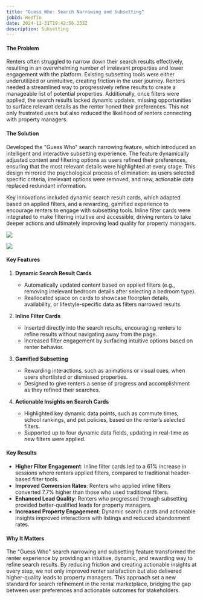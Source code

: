 ```yaml
---
title: "Guess Who: Search Narrowing and Subsetting"
jobId: Redfin
date: 2024-12-31T19:42:56.233Z
description: Subsetting
---
```

#### The Problem

Renters often struggled to narrow down their search results effectively, resulting in an overwhelming number of irrelevant properties and lower engagement with the platform. Existing subsetting tools were either underutilized or unintuitive, creating friction in the user journey. Renters needed a streamlined way to progressively refine results to create a manageable list of potential properties. Additionally, once filters were applied, the search results lacked dynamic updates, missing opportunities to surface relevant details as the renter honed their preferences. This not only frustrated users but also reduced the likelihood of renters connecting with property managers.

#### The Solution

Developed the "Guess Who" search narrowing feature, which introduced an intelligent and interactive subsetting experience. The feature dynamically adjusted content and filtering options as users refined their preferences, ensuring that the most relevant details were highlighted at every stage. This design mirrored the psychological process of elimination: as users selected specific criteria, irrelevant options were removed, and new, actionable data replaced redundant information.

Key innovations included dynamic search result cards, which adapted based on applied filters, and a rewarding, gamified experience to encourage renters to engage with subsetting tools. Inline filter cards were integrated to make filtering intuitive and accessible, driving renters to take deeper actions and ultimately improving lead quality for property managers.

![](/images/uploads/screenshot-2024-12-31-at-2.35.53 pm.png)

![](/images/uploads/screenshot-2024-12-31-at-2.35.59 pm.png)

#### Key Features

1. **Dynamic Search Result Cards**

   * Automatically updated content based on applied filters (e.g., removing irrelevant bedroom details after selecting a bedroom type).
   * Reallocated space on cards to showcase floorplan details, availability, or lifestyle-specific data as filters narrowed results.
2. **Inline Filter Cards**

   * Inserted directly into the search results, encouraging renters to refine results without navigating away from the page.
   * Increased filter engagement by surfacing intuitive options based on renter behavior.
3. **Gamified Subsetting**

   * Rewarding interactions, such as animations or visual cues, when users shortlisted or dismissed properties.
   * Designed to give renters a sense of progress and accomplishment as they refined their searches.
4. **Actionable Insights on Search Cards**

   * Highlighted key dynamic data points, such as commute times, school rankings, and pet policies, based on the renter’s selected filters.
   * Supported up to four dynamic data fields, updating in real-time as new filters were applied.

#### Key Results

* **Higher Filter Engagement**: Inline filter cards led to a 61% increase in sessions where renters applied filters, compared to traditional header-based filter tools.
* **Improved Conversion Rates**: Renters who applied inline filters converted 7.7% higher than those who used traditional filters.
* **Enhanced Lead Quality**: Renters who progressed through subsetting provided better-qualified leads for property managers.
* **Increased Property Engagement**: Dynamic search cards and actionable insights improved interactions with listings and reduced abandonment rates.

#### Why It Matters

The "Guess Who" search narrowing and subsetting feature transformed the renter experience by providing an intuitive, dynamic, and rewarding way to refine search results. By reducing friction and creating actionable insights at every step, we not only improved renter satisfaction but also delivered higher-quality leads to property managers. This approach set a new standard for search refinement in the rental marketplace, bridging the gap between user preferences and actionable outcomes for stakeholders.